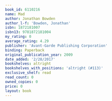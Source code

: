 ```yaml
---
book_id: 6110216
name: Mad
author: Jonathan Bowden
author_l-f: 'Bowden, Jonathan'
isbn: 1872181007
isbn13: 9781872181004
my_rating: 0
average_rating: 4.29
publisher: 'Avant-Garde Publishing Corporation'
binding: Paperback
original_publication_year: 2009
date_added: '2/28/2017'
bookshelves: altright
bookshelves_with_positions: 'altright (#113)'
exclusive_shelf: read
read_count: 0
owned_copies: 0
price: 0
layout: book
---
```

